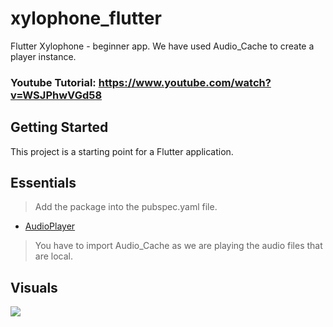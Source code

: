 # xylophone_flutter

Flutter Xylophone - beginner app. We have used Audio_Cache to create a player instance. 

### Youtube Tutorial: https://www.youtube.com/watch?v=WSJPhwVGd58

## Getting Started

This project is a starting point for a Flutter application.

## Essentials
> Add the package into the pubspec.yaml file.
- [AudioPlayer](https://pub.dev/packages/audioplayers)
> You have to import Audio_Cache as we are playing the audio files that are local. 


## Visuals

![](assets/xylophone.png)

